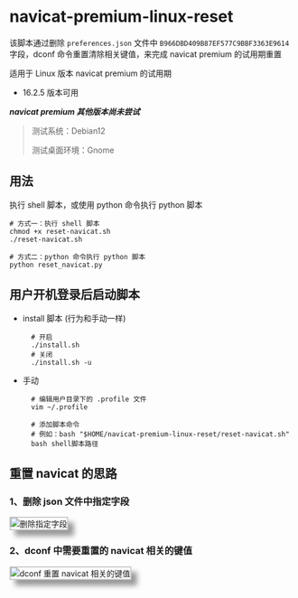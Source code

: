 # navicat-premium-linux-reset

该脚本通过删除 `preferences.json` 文件中 `B966DBD409B87EF577C9BBF3363E9614` 字段，dconf 命令重置清除相关键值，来完成 navicat premium 的试用期重置

适用于 Linux 版本 navicat premium 的试用期

- 16.2.5 版本可用

**_navicat premium 其他版本尚未尝试_**

> 测试系统：Debian12
>
> 测试桌面环境：Gnome

## 用法

执行 shell 脚本，或使用 python 命令执行 python 脚本

```shell
# 方式一：执行 shell 脚本
chmod +x reset-navicat.sh
./reset-navicat.sh

# 方式二：python 命令执行 python 脚本
python reset_navicat.py
```

## 用户开机登录后启动脚本

- install 脚本 (行为和手动一样)

  ```shell
    # 开启
    ./install.sh
    # 关闭
    ./install.sh -u
  ```

- 手动

  ```shell
    # 编辑用户目录下的 .profile 文件
    vim ~/.profile

    # 添加脚本命令
    # 例如：bash "$HOME/navicat-premium-linux-reset/reset-navicat.sh"
    bash shell脚本路径
  ```

## 重置 navicat 的思路

### 1、删除 json 文件中指定字段

<img src="./images/json.png" alt="删除指定字段" style="border: 2px solid rgba(0,0,0,.2); box-shadow: 10px 10px 10px rgba(0,0,0,.4);"/>

### 2、dconf 中需要重置的 navicat 相关的键值

<img src="./images/dconf.png" alt="dconf 重置 navicat 相关的键值" style="border: 2px solid rgba(0,0,0,.2); box-shadow: 10px 10px 10px rgba(0,0,0,.4);"/>
